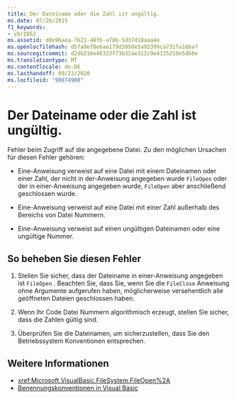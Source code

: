 ```yaml
---
title: Der Dateiname oder die Zahl ist ungültig.
ms.date: 07/20/2015
f1_keywords:
- vbrID52
ms.assetid: d0e96aea-7621-48f6-a78b-5d37d18aaa4e
ms.openlocfilehash: d57a9e78e6ae179d3050e5a92399ca731fa16ba7
ms.sourcegitcommit: d2db216e46323f73b32ae312c9e4135258e5d68e
ms.translationtype: MT
ms.contentlocale: de-DE
ms.lasthandoff: 09/22/2020
ms.locfileid: "90874908"
---
```

# <a name="bad-file-name-or-number"></a>Der Dateiname oder die Zahl ist ungültig.

Fehler beim Zugriff auf die angegebene Datei. Zu den möglichen Ursachen für diesen Fehler gehören:  
  
- Eine-Anweisung verweist auf eine Datei mit einem Dateinamen oder einer Zahl, der nicht in der-Anweisung angegeben wurde `FileOpen` oder der in einer-Anweisung angegeben wurde, `FileOpen` aber anschließend geschlossen wurde.  
  
- Eine-Anweisung verweist auf eine Datei mit einer Zahl außerhalb des Bereichs von Datei Nummern.  
  
- Eine-Anweisung verweist auf einen ungültigen Dateinamen oder eine ungültige Nummer.  
  
## <a name="to-correct-this-error"></a>So beheben Sie diesen Fehler  
  
1. Stellen Sie sicher, dass der Dateiname in einer-Anweisung angegeben ist `FileOpen` . Beachten Sie, dass Sie, wenn Sie die `FileClose` Anweisung ohne Argumente aufgerufen haben, möglicherweise versehentlich alle geöffneten Dateien geschlossen haben.  
  
2. Wenn Ihr Code Datei Nummern algorithmisch erzeugt, stellen Sie sicher, dass die Zahlen gültig sind.  
  
3. Überprüfen Sie die Dateinamen, um sicherzustellen, dass Sie den Betriebssystem Konventionen entsprechen.  
  
## <a name="see-also"></a>Weitere Informationen

- <xref:Microsoft.VisualBasic.FileSystem.FileOpen%2A>
- [Benennungskonventionen in Visual Basic](../../programming-guide/program-structure/naming-conventions.md)
